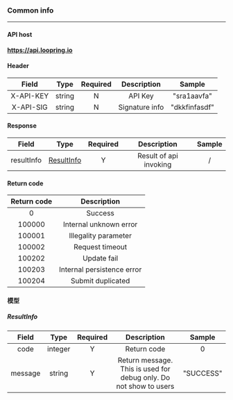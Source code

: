 ### Common info
----

#### API host

**https://api.loopring.io**

#### Header

| Field |  Type | Required | Description | Sample |
| :----: | :----: | :----: |   :----:   |  :---: |
| X-API-KEY | string | N | API Key | "sra1aavfa" |
| X-API-SIG | string | N | Signature info | "dkkfinfasdf" |

#### Response

| Field |  Type | Required | Description | Sample |
| :----: | :----: | :----: | :----: | :----: |
| resultInfo | <a href="#ResultInfo">ResultInfo</a> | Y | Result of api invoking | / |

#### Return code
| Return code | Description |
| :----: | :----: |
| 0 | Success |
| 100000 | Internal unknown error |
| 100001 | Illegality parameter |
| 100002 | Request timeout |
| 100202 | Update fail |
| 100203 | Internal persistence error |
| 100204 | Submit duplicated |

#### 模型

##### ResultInfo
<span id="ResultInfo"></span>

| Field |  Type | Required | Description | Sample |
| :----: | :----: | :----: |   :----:   |  :---: |
| code | integer | Y | Return code | 0 |
| message | string | Y | Return message.  This is used for debug only. Do not show to users | "SUCCESS" |